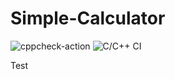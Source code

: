 # Simple-Calculator
![cppcheck-action](https://github.com/99002639/Simple-Calculator/workflows/cppcheck-action/badge.svg)
![C/C++ CI](https://github.com/99002639/Team1_Simple_Calculator/workflows/C/C++%20CI/badge.svg?branch=main)

Test
